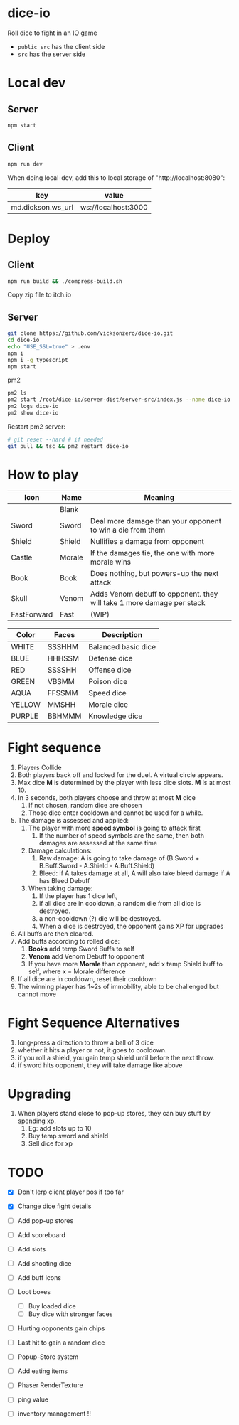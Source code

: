 # dice-io
Roll dice to fight in an IO game


- `public_src` has the client side
- `src` has the server side


Local dev
=====================


## Server
```bash
npm start
```

## Client
```bash
npm run dev
```
When doing local-dev, add this to local storage of "http://localhost:8080":

| key               | value               |
| ----------------- | ------------------- |
| md.dickson.ws_url | ws://localhost:3000 |



Deploy
=================================

## Client

```bash
npm run build && ./compress-build.sh
```

Copy zip file to itch.io

## Server

```bash
git clone https://github.com/vicksonzero/dice-io.git
cd dice-io
echo "USE_SSL=true" > .env
npm i
npm i -g typescript
npm start
```

pm2
```bash
pm2 ls
pm2 start /root/dice-io/server-dist/server-src/index.js --name dice-io
pm2 logs dice-io
pm2 show dice-io
```

Restart pm2 server:
```bash
# git reset --hard # if needed
git pull && tsc && pm2 restart dice-io
```

# How to play
| Icon        | Name   | Meaning                                                               |
| ----------- | ------ | --------------------------------------------------------------------- |
|             | Blank  |                                                                       |
| Sword       | Sword  | Deal more damage than your opponent to win a die from them            |
| Shield      | Shield | Nullifies a damage from opponent                                      |
| Castle      | Morale | If the damages tie, the one with more morale wins                     |
| Book        | Book   | Does nothing, but powers-up the next attack                           |
| Skull       | Venom  | Adds Venom debuff to opponent. they will take 1 more damage per stack |
| FastForward | Fast   | (WIP)                                                                 |


| Color  | Faces  | Description         |
| ------ | ------ | ------------------- |
| WHITE  | SSSHHM | Balanced basic dice |
| BLUE   | HHHSSM | Defense dice        |
| RED    | SSSSHH | Offense dice        |
| GREEN  | VBSMM  | Poison dice         |
| AQUA   | FFSSMM | Speed dice          |
| YELLOW | MMSHH  | Morale dice         |
| PURPLE | BBHMMM | Knowledge dice      |


# Fight sequence

1. Players Collide
2. Both players back off and locked for the duel. A virtual circle appears.
3. Max dice **M** is determined by the player with less dice slots. **M** is at most 10.
4. In 3 seconds, both players choose and throw at most **M** dice
   1. If not chosen, random dice are chosen
   2. Those dice enter cooldown and cannot be used for a while.
5. The damage is assessed and applied:
   1. The player with more **speed symbol** is going to attack first
      1. If the number of speed symbols are the same, then both damages are assessed at the same time
   2. Damage calculations:
      1. Raw damage: A is going to take damage of (B.Sword + B.Buff.Sword - A.Shield - A.Buff.Shield)
      2. Bleed: if A takes damage at all, A will also take bleed damage if A has Bleed Debuff
   3. When taking damage:
      1. If the player has 1 dice left, 
      2. if all dice are in cooldown, a random die from all dice is destroyed.
      3. a non-cooldown (?) die will be destroyed.
      4. When a dice is destroyed, the opponent gains XP for upgrades
6. All buffs are then cleared.
7. Add buffs according to rolled dice:
   1. **Books** add temp Sword Buffs to self
   2. **Venom** add Venom Debuff to opponent
   3. If you have more **Morale** than opponent, add x temp Shield buff to self, where x = Morale difference
8.  If all dice are in cooldown, reset their cooldown
9.  The winning player has 1~2s of immobility, able to be challenged but cannot move


# Fight Sequence Alternatives

1. long-press a direction to throw a ball of 3 dice
2. whether it hits a player or not, it goes to cooldown.
3. if you roll a shield, you gain temp shield until before the next throw.
4. if sword hits opponent, they will take damage like above


# Upgrading

1. When players stand close to pop-up stores, they can buy stuff by spending xp.
   1. Eg: add slots up to 10
   2. Buy temp sword and shield
   3. Sell dice for xp


# TODO

- [x] Don't lerp client player pos if too far
- [x] Change dice fight details
- [ ] Add pop-up stores
- [ ] Add scoreboard
- [ ] Add slots
- [ ] Add shooting dice
- [ ] Add buff icons
- [ ] Loot boxes
  - [ ] Buy loaded dice
  - [ ] Buy dice with stronger faces
- [ ] Hurting opponents gain chips
- [ ] Last hit to gain a random dice
- [ ] Popup-Store system
- [ ] Add eating items
- [ ] Phaser RenderTexture
- [ ] ping value
- [ ] inventory management !!


